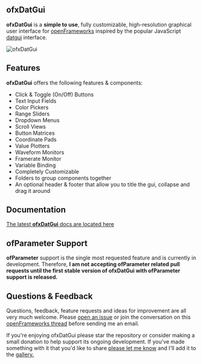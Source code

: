 ## ofxDatGui

**ofxDatGui** is a **simple to use**, fully customizable, high-resolution graphical user interface for [openFrameworks](http://openframeworks.cc/) inspired by the popular JavaScript [datgui](http://workshop.chromeexperiments.com/examples/gui/) interface.  

![ofxDatGui](http://braitsch.github.io/ofxDatGui/img/ofxdatgui_.png "ofxDatGui")

## Features

**ofxDatGui** offers the following features & components:

* Click & Toggle (On/Off) Buttons
* Text Input Fields
* Color Pickers
* Range Sliders
* Dropdown Menus
* Scroll Views
* Button Matrices
* Coordinate Pads
* Value Plotters
* Waveform Monitors
* Framerate Monitor
* Variable Binding
* Completely Customizable
* Folders to group components together
* An optional header & footer that allow you to title the gui, collapse and drag it around

## Documentation

[The latest **ofxDatGui** docs are located here](http://braitsch.github.io/ofxDatGui/)

## ofParameter Support

**ofParameter** support is the single most requested feature and is currently in development. Therefore, **I am not accepting ofParameter related pull requests until the first stable version of ofxDatGui with ofParameter support is released.**

## Questions & Feedback

Questions, feedback, feature requests and ideas for improvement are all very much welcome. Please [open an issue](https://github.com/braitsch/ofxDatGui/issues) or join the conversation on this [openFrameworks thread](https://forum.openframeworks.cc/t/ofxdatgui-a-new-user-interface-for-of/20553) before sending me an email.

If you're enjoying ofxDatGui please star the repository or consider making a small donation to help support its ongoing development. If you've made something with it that you'd like to share [please let me know](https://twitter.com/braitsch) and I'll add it to the [gallery.](http://braitsch.github.io/ofxDatGui/gallery.html)

